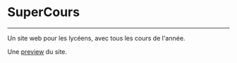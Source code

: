 # SuperCours
---
Un site web pour les lycéens, avec tous les cours de l'année.

Une [preview](https://regolithiii-opulent-space-guacamole-pqr576wq49r399g9-5501.preview.app.github.dev/)  du site.
